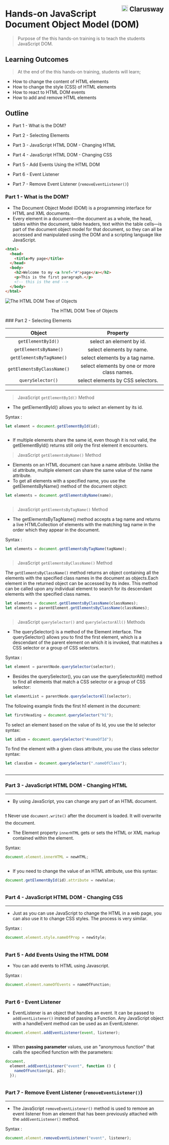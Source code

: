 <h2 style="float:right;"><img src="https://secure.meetupstatic.com/photos/event/3/1/b/9/600_488352729.jpeg" width="20px"> Clarusway</h2>

# Hands-on JavaScript Document Object Model (DOM)

> Purpose of the this hands-on training is to teach the students JavaScript DOM.

## Learning Outcomes

> At the end of the this hands-on training, students will learn;

- How to change the content of HTML elements
- How to change the style (CSS) of HTML elements
- How to react to HTML DOM events
- How to add and remove HTML elements

## Outline

- Part 1 - What is the DOM?

- Part 2 - Selecting Elements

- Part 3 - JavaScript HTML DOM - Changing HTML

- Part 4 - JavaScript HTML DOM - Changing CSS

- Part 5 - Add Events Using the HTML DOM

- Part 6 - Event Listener

- Part 7 - Remove Event Listener (`removeEventListener()`)

### Part 1 - What is the DOM?

- The Document Object Model (DOM) is a programming interface for HTML and XML documents.
- Every element in a document—the document as a whole, the head, tables within the document, table headers, text within the table cells—is part of the document object model for that document, so they can all be accessed and manipulated using the DOM and a scripting language like JavaScript.

```html
<html>
  <head>
    <title>My page</title>
  </head>
  <body>
    <h2>Welcome to my <a href="#">page</a></h2>
    <p>This is the first paragraph.</p>
    <!-- this is the end -->
  </body>
</html>
```

<img alt="The HTML DOM Tree of Objects" src="https://blog.scrapinghub.com/hs-fs/hubfs/tree-7.png?width=564&name=tree-7.png"/>
<p align="center">The HTML DOM Tree of Objects</p>
### Part 2 - Selecting Elements

|           Object           |                  Property                   |
| :------------------------: | :-----------------------------------------: |
|     `getElementById()`     |          select an element by id.           |
|   `getElementsByName()`    |          select elements by name.           |
|  `getElementsByTagName()`  |       select elements by a tag name.        |
| `getElementsByClassName()` | select elements by one or more class names. |
|     `querySelector()`      |      select elements by CSS selectors.      |

---

> JavaScript `getElementById()` Method

- The getElementById() allows you to select an element by its id.

Syntax :

```js
let element = document.getElementById(id);
```

```html

```

- If multiple elements share the same id, even though it is not valid, the getElementById() returns still only the first element it encounters.

> JavaScript `getElementsByName()` Method

- Elements on an HTML document can have a name attribute. Unlike the id attribute, multiple element can share the same value of the name attribute.
- To get all elements with a specified name, you use the getElementsByName() method of the document object:

```js
let elements = document.getElementsByName(name);
```

```html

```

> JavaScript `getElementsByTagName()` Method

- The getElementsByTagName() method accepts a tag name and returns a live HTMLCollection of elements with the matching tag name in the order which they appear in the document.

Syntax :

```js
let elements = document.getElementsByTagName(tagName);
```

```html

```

> JavaScript `getElementsByClassName()` Method

The `getElementsByClassName()` method returns an object containing all the elements with the specified class names in the document as objects.Each element in the returned object can be accessed by its index. This method can be called upon any individual element to search for its descendant elements with the specified class names.

```js
let elements = document.getElementsByClassName(classNames);
let elements = parentElement.getElementsByClassName(classNames);
```

```html

```

> JavaScript `querySelector()` and `querySelectorAll()` Methods

- The querySelector() is a method of the Element interface. The querySelector() allows you to find the first element, which is a descendant of the parent element on which it is invoked, that matches a CSS selector or a group of CSS selectors.

Syntax :

```js
let element = parentNode.querySelector(selector);
```

- Besides the querySelector(), you can use the querySelectorAll() method to find all elements that match a CSS selector or a group of CSS selector:

```js
let elementList = parentNode.querySelectorAll(selector);
```

The following example finds the first h1 element in the document:

```js
let firstHeading = document.querySelector("h1");
```

To select an element based on the value of its Id, you use the Id selector syntax:

```js
let idExm = document.querySelector("#nameOfId");
```

To find the element with a given class attribute, you use the class selector syntax:

```js
let classExm = document.querySelector(".nameOfClass");
```

```html

```

---

### Part 3 - JavaScript HTML DOM - Changing HTML

---

- By using JavaScript, you can change any part of an HTML document.

```html

```

&#10071; Never use `document.write()` after the document is loaded. It will overwrite the document.

- The Element property `innerHTML` gets or sets the HTML or XML markup contained within the element.

Syntax:

```js
document.element.innerHTML = newHTML;
```

```html

```

- If you need to change the value of an HTML attribute, use this syntax:

```js
document.getElementById(id).attribute = newValue;
```

```html

```

### Part 4 - JavaScript HTML DOM - Changing CSS

---

- Just as you can use JavaScript to change the HTML in a web page, you can also use it to change CSS styles. The process is very similar.

Syntax :

```js
document.element.style.nameOfProp = newStyle;
```

```html

```

### Part 5 - Add Events Using the HTML DOM

- You can add events to HTML using Javascript.

Syntax :

```js
document.element.nameOfEvents = nameOfFunction;
```

```html

```

### Part 6 - Event Listener

- EventListener is an object that handles an event. It can be passed to `addEventListener()` instead of passing a Function. Any JavaScript object with a handleEvent method can be used as an EventListener.

```js
document.element.addEventListener(event, listener);
```

```js

```

- When **passing parameter** values, use an "anonymous function" that calls the specified function with the parameters:

```js
document,
  element.addEventListener("event", function () {
    nameOfFunction(p1, p2);
  });
```

```js

```

### Part 7 - Remove Event Listener (`removeEventListener()`)

---

- The JavaScript `removeEventListener()` method is used to remove an event listener from an element that has been previously attached with the `addEventListener()` method.

Syntax :

```js
document.element.removeEventListener("event", listener);
```

```js

```
